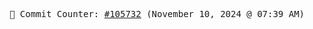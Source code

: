 <p align="center">
    <samp>
        📮 Commit Counter: <a href="https://github.com/Javascript-void0/Javascript-void0/commits/main">#105732</a> (November 10, 2024 @ 07:39 AM)
    </samp>
</p>